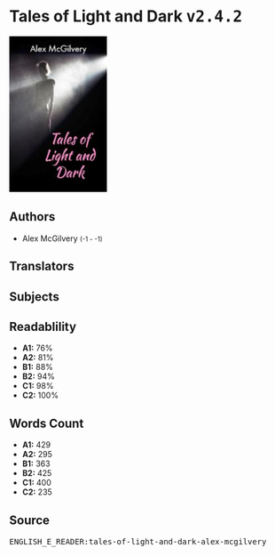 # Tales of Light and Dark <kbd>v2.4.2</kbd>

![](./cover.medium.jpg "")

## Authors


 - Alex McGilvery <small>(-1 - -1)</small>

## Translators



## Subjects



## Readablility


 - **A1:** 76%
 - **A2:** 81%
 - **B1:** 88%
 - **B2:** 94%
 - **C1:** 98%
 - **C2:** 100%

## Words Count


 - **A1:** 429
 - **A2:** 295
 - **B1:** 363
 - **B2:** 425
 - **C1:** 400
 - **C2:** 235

## Source


<kbd>ENGLISH_E_READER:tales-of-light-and-dark-alex-mcgilvery</kbd>
